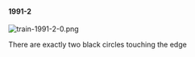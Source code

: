 #### 1991-2
![train-1991-2-0.png](https://github.com/lil-lab/nlvr/raw/master/nlvr/train/images/53/train-1991-2-0.png "train-1991-2-0.png")

There are exactly two black circles touching the edge